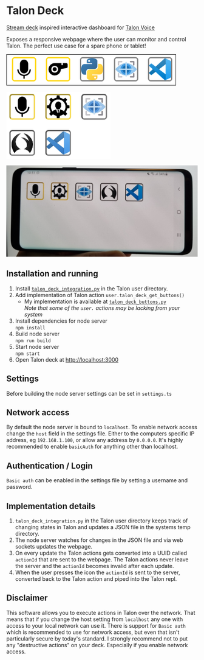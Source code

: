 # Talon Deck

[Stream deck](https://www.elgato.com/en/stream-deck) inspired interactive dashboard for [Talon Voice](https://talonvoice.com)

Exposes a responsive webpage where the user can monitor and control Talon. The perfect use case for a spare phone or tablet!

<kbd><img src="./docs/example1.png" alt="Talon deck example 1" style="height:5rem; border:1px solid black;" /></kbd>

<kbd><img src="./docs/example2.jpg" alt="Talon deck example 2" style="height:11rem" /></kbd>

<img src="./docs/example_phone.jpg" alt="Talon deck phone" style="height:15rem" />

## Installation and running

1. Install [`talon_deck_integration.py`](https://github.com/AndreasArvidsson/andreas-talon/blob/master/plugins/talon_deck/talon_deck_integration.py) in the Talon user directory.
1. Add implementation of Talon action `user.talon_deck_get_buttons()`
    - My implementation is available at [`talon_deck_buttons.py`](https://github.com/AndreasArvidsson/andreas-talon/blob/master/plugins/talon_deck/talon_deck_buttons.py)  
      _Note that some of the `user.` actions may be lacking from your system_
1. Install dependencies for node server  
   `npm install`
1. Build node server  
   `npm run build`
1. Start node server  
   `npm start`
1. Open Talon deck at [http://localhost:3000](http://localhost:3000)

## Settings

Before building the node server settings can be set in `settings.ts`

## Network access

By default the node server is bound to `localhost`. To enable network access change the `host` field in the settings file. Either to the computers specific IP address, eg `192.168.1.100`, or allow any address by `0.0.0.0`. It's highly recommended to enable `basicAuth` for anything other than localhost.

## Authentication / Login

`Basic auth` can be enabled in the settings file by setting a username and password.

## Implementation details

1. `talon_deck_integration.py` in the Talon user directory keeps track of changing states in Talon and updates a JSON file in the systems temp directory.
1. The node server watches for changes in the JSON file and via web sockets updates the webpage.
1. On every update the Talon actions gets converted into a UUID called `actionId` that are sent to the webpage. The Talon actions never leave the server and the `actionId` becomes invalid after each update.
1. When the user presses the icon the `actionId` is sent to the server, converted back to the Talon action and piped into the Talon repl.

## Disclaimer

This software allows you to execute actions in Talon over the network. That means that if you change the host setting from `localhost` any one with access to your local network can use it. There is support for `Basic auth` which is recommended to use for network access, but even that isn't particularly secure by today's standard. I strongly recommend not to put any "destructive actions" on your deck. Especially if you enable network access.
